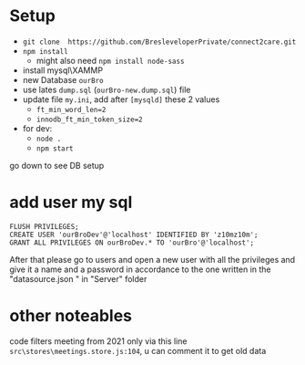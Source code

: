 # Setup
* `git clone  https://github.com/BresleveloperPrivate/connect2care.git`
* `npm install`
    * might also need `npm install node-sass`
* install mysql\XAMMP
* new Database `ourBro`
* use lates `dump.sql` (`ourBro-new.dump.sql`) file
* update file `my.ini`, add after `[mysqld]` these 2 values
    * `ft_min_word_len=2`
    * `innodb_ft_min_token_size=2`
* for dev:
    * `node .`
    * `npm start`

go down to see DB setup


# add user my sql

```
FLUSH PRIVILEGES;
CREATE USER 'ourBroDev'@'localhost' IDENTIFIED BY 'z10mz10m';
GRANT ALL PRIVILEGES ON ourBroDev.* TO 'ourBro'@'localhost';
```


After that please go to users and open a new user with all the privileges and give it a name and a password in accordance to the one written in the "datasource.json " in "Server" folder



# other noteables
code filters meeting from 2021 only via this line
`src\stores\meetings.store.js:104`, u can comment it to get old data
